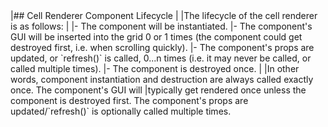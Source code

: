 <framework-specific-section frameworks="react">
|## Cell Renderer Component Lifecycle
|
|The lifecycle of the cell renderer is as follows:
|
|- The component will be instantiated.
|- The component's GUI will be inserted into the grid 0 or 1 times (the component could get destroyed first, i.e. when scrolling quickly).
|- The component's props are updated, or `refresh()` is called, 0...n times (i.e. it may never be called, or called multiple times).
|- The component is destroyed once.
|
|In other words, component instantiation and destruction are always called exactly once. The component's GUI will
|typically get rendered once unless the component is destroyed first. The component's props are updated/`refresh()` is optionally called multiple times.
</framework-specific-section>